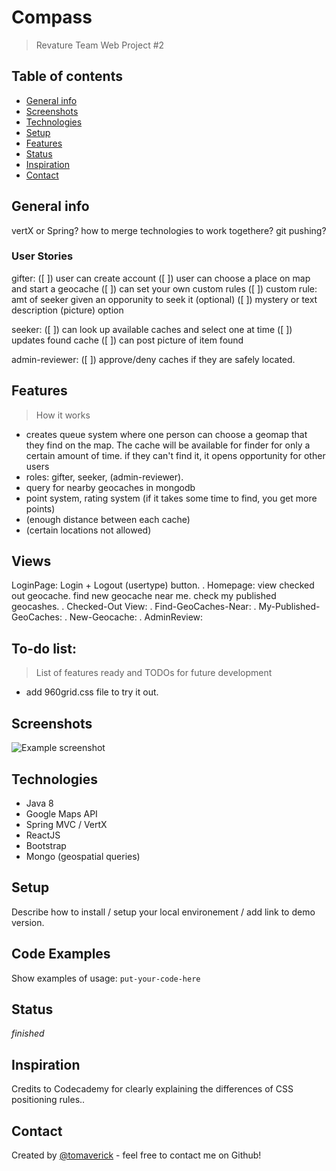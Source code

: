 # Compass
> Revature Team Web Project #2

## Table of contents
* [General info](#general-info)
* [Screenshots](#screenshots)
* [Technologies](#technologies)
* [Setup](#setup)
* [Features](#features)
* [Status](#status)
* [Inspiration](#inspiration)
* [Contact](#contact)

## General info
vertX or Spring?
how to merge technologies to work togethere?
git pushing?

### User Stories ###
gifter:
([ ]) user can create account
([ ]) user can choose a place on map and start a geocache
([ ]) can set your own custom rules 
([ ]) custom rule: amt of seeker given an opporunity to seek it (optional)
([ ]) mystery or text description (picture) option

seeker:
([ ]) can look up available caches and select one at time
([ ]) updates found cache
([ ]) can post picture of item found

admin-reviewer:
([ ]) approve/deny caches if they are safely located.


## Features
>How it works
* creates queue system where one person can choose a geomap that they find on the map.  The cache will be available for finder for only a certain amount of time. if they can't find it, it opens opportunity for other users
* roles: gifter, seeker, (admin-reviewer).
* query for nearby geocaches in mongodb
* point system, rating system (if it takes some time to find, you get more points)
* (enough distance between each cache)
* (certain locations not allowed)


## Views
LoginPage: Login + Logout (usertype) button.
.
Homepage: view checked out geocache.  find new geocache near me. check my published geocashes.
.
Checked-Out View:
.
Find-GeoCaches-Near:
.
My-Published-GeoCaches:
.
New-Geocache:
.
AdminReview:

## To-do list:
>List of features ready and TODOs for future development
* add 960grid.css file to try it out.

## Screenshots
![Example screenshot](./img/screenshot.png)

## Technologies
* Java 8
* Google Maps API
* Spring MVC / VertX
* ReactJS
* Bootstrap
* Mongo (geospatial queries)

## Setup
Describe how to install / setup your local environement / add link to demo version.

## Code Examples
Show examples of usage:
`put-your-code-here`

## Status
_finished_

## Inspiration
Credits to Codecademy for clearly explaining the differences of CSS positioning rules..

## Contact
Created by [@tomaverick](https://www.github.com/tomaverick) - feel free to contact me on Github!